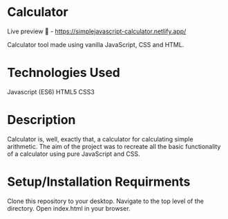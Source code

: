 # Calculator

Live preview 🚀 - https://simplejavascript-calculator.netlify.app/

Calculator tool made using vanilla JavaScript, CSS and HTML.

# Technologies Used

Javascript (ES6)
HTML5
CSS3

# Description

Calculator is, well, exactly that, a calculator for calculating simple arithmetic. The aim of the project was to recreate all the basic functionality of a calculator using pure JavaScript and CSS.

# Setup/Installation Requirments

Clone this repository to your desktop.
Navigate to the top level of the directory.
Open index.html in your browser.
